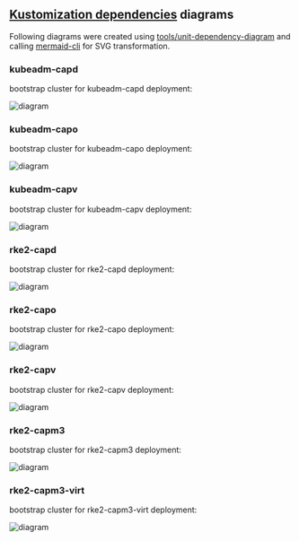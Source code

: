 ## [Kustomization dependencies](https://fluxcd.io/flux/components/kustomize/kustomizations/#dependencies) diagrams

Following diagrams were created using [tools/unit-dependency-diagram](../../../../tools/unit-dependency-diagram) and calling [mermaid-cli](https://github.com/mermaid-js/mermaid-cli) for SVG transformation.

<Tabs groupId="flavor-tabs">

### kubeadm-capd

<TabItem value="kubeadm-capd" label='bootstrap cluster for kubeadm-capd deployment'>

bootstrap cluster for kubeadm-capd deployment:

![diagram](./bootstrap-cluster-1.svg)

</TabItem>

### kubeadm-capo

<TabItem value="kubeadm-capo" label='bootstrap cluster for kubeadm-capo deployment'>

bootstrap cluster for kubeadm-capo deployment:

![diagram](./bootstrap-cluster-2.svg)

</TabItem>

### kubeadm-capv

<TabItem value="kubeadm-capv" label='bootstrap cluster for kubeadm-capv deployment'>

bootstrap cluster for kubeadm-capv deployment:

![diagram](./bootstrap-cluster-3.svg)

</TabItem>

### rke2-capd

<TabItem value="rke2-capd" label='bootstrap cluster for rke2-capd deployment'>

bootstrap cluster for rke2-capd deployment:

![diagram](./bootstrap-cluster-4.svg)

</TabItem>

### rke2-capo

<TabItem value="rke2-capo" label='bootstrap cluster for rke2-capo deployment'>

bootstrap cluster for rke2-capo deployment:

![diagram](./bootstrap-cluster-5.svg)

</TabItem>

### rke2-capv

<TabItem value="rke2-capv" label='bootstrap cluster for rke2-capv deployment'>

bootstrap cluster for rke2-capv deployment:

![diagram](./bootstrap-cluster-6.svg)

</TabItem>

### rke2-capm3

<TabItem value="rke2-capm3" label='bootstrap cluster for rke2-capm3 deployment'>

bootstrap cluster for rke2-capm3 deployment:

![diagram](./bootstrap-cluster-7.svg)

</TabItem>

### rke2-capm3-virt

<TabItem value="rke2-capm3-virt" label='bootstrap cluster for rke2-capm3-virt deployment'>

bootstrap cluster for rke2-capm3-virt deployment:

![diagram](./bootstrap-cluster-8.svg)

</TabItem>

</Tabs>
